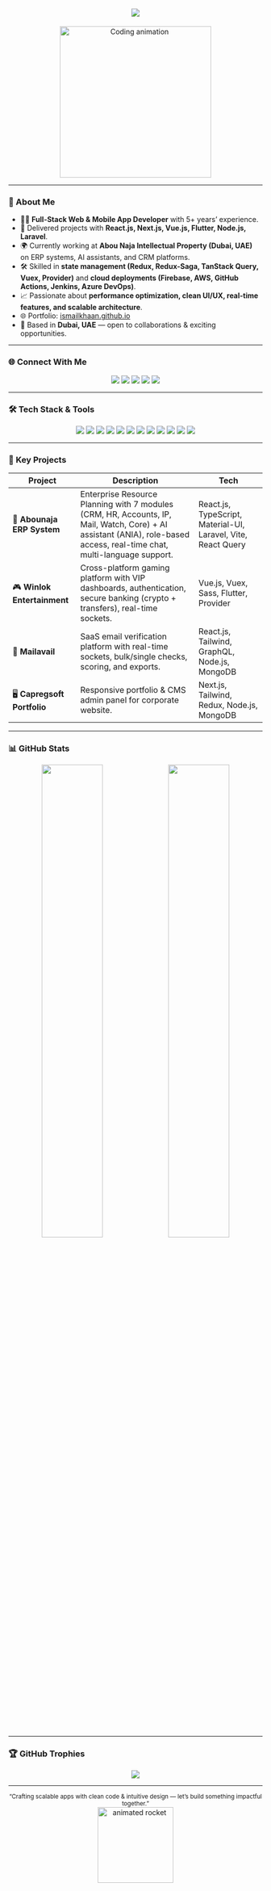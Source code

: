 <!-- Banner -->
<h1 align="center">
  <img src="https://readme-typing-svg.demolab.com?font=Fira+Code&size=28&duration=2500&pause=1000&color=36BCF7&center=true&vCenter=true&width=800&lines=Hi+%F0%9F%91%8B+I'm+Ismail+Khan;Full+Stack+Web+%26+Mobile+App+Developer;React.js+%7C+Next.js+%7C+Flutter+%7C+Node.js;Building+Scalable+%26+High-Performance+Apps;Open+to+Collaboration+and+New+Opportunities">
</h1>



<p align="center">
  <a href="https://ismailkhaan.github.io">
    <img src="https://media.giphy.com/media/L8K62iTDkzGX6/giphy.gif" width="300" alt="Coding animation"/>
  </a>
</p>

---

### 💫 About Me

- 🧑‍💻 **Full-Stack Web & Mobile App Developer** with 5+ years’ experience.  
- 🚀 Delivered projects with **React.js, Next.js, Vue.js, Flutter, Node.js, Laravel**.  
- 🌍 Currently working at **Abou Naja Intellectual Property (Dubai, UAE)** on ERP systems, AI assistants, and CRM platforms.  
- 🛠 Skilled in **state management (Redux, Redux-Saga, TanStack Query, Vuex, Provider)** and **cloud deployments (Firebase, AWS, GitHub Actions, Jenkins, Azure DevOps)**.  
- 📈 Passionate about **performance optimization, clean UI/UX, real-time features, and scalable architecture**.  
- 🌐 Portfolio: [ismailkhaan.github.io](https://ismailkhaan.github.io)  
- 📍 Based in **Dubai, UAE** — open to collaborations & exciting opportunities.  

---

### 🌐 Connect With Me

<p align="center">
  <a href="https://www.linkedin.com/in/ismail-khaan/"><img src="https://img.shields.io/badge/LinkedIn-0077B5?style=for-the-badge&logo=linkedin&logoColor=white"/></a>
  <a href="https://twitter.com/Ismail_K_07"><img src="https://img.shields.io/badge/Twitter-1DA1F2?style=for-the-badge&logo=twitter&logoColor=white"/></a>
  <a href="https://www.instagram.com/_ismile_khan"><img src="https://img.shields.io/badge/Instagram-E4405F?style=for-the-badge&logo=instagram&logoColor=white"/></a>
  <a href="https://www.facebook.com/profile.php?id=100017984352540"><img src="https://img.shields.io/badge/Facebook-1877F2?style=for-the-badge&logo=facebook&logoColor=white"/></a>
  <a href="https://github.com/IsmailKhaan"><img src="https://img.shields.io/badge/GitHub-100000?style=for-the-badge&logo=github&logoColor=white"/></a>
</p>

---

### 🛠 Tech Stack & Tools

<p align="center">
  <img src="https://img.shields.io/badge/React-20232A?style=for-the-badge&logo=react&logoColor=61DAFB"/>
  <img src="https://img.shields.io/badge/Next.js-000000?style=for-the-badge&logo=nextdotjs&logoColor=white"/>
  <img src="https://img.shields.io/badge/Vue.js-35495E?style=for-the-badge&logo=vuedotjs&logoColor=4FC08D"/>
  <img src="https://img.shields.io/badge/Flutter-02569B?style=for-the-badge&logo=flutter&logoColor=white"/>
  <img src="https://img.shields.io/badge/Node.js-339933?style=for-the-badge&logo=node.js&logoColor=white"/>
  <img src="https://img.shields.io/badge/Laravel-FF2D20?style=for-the-badge&logo=laravel&logoColor=white"/>
  <img src="https://img.shields.io/badge/TypeScript-3178C6?style=for-the-badge&logo=typescript&logoColor=white"/>
  <img src="https://img.shields.io/badge/JavaScript-F7DF1E?style=for-the-badge&logo=javascript&logoColor=black"/>
  <img src="https://img.shields.io/badge/Tailwind_CSS-38B2AC?style=for-the-badge&logo=tailwind-css&logoColor=white"/>
  <img src="https://img.shields.io/badge/Material--UI-0081CB?style=for-the-badge&logo=mui&logoColor=white"/>
  <img src="https://img.shields.io/badge/Firebase-FFCA28?style=for-the-badge&logo=firebase&logoColor=black"/>
  <img src="https://img.shields.io/badge/AWS-232F3E?style=for-the-badge&logo=amazonaws&logoColor=white"/>
</p>

---

### 🚀 Key Projects

| Project | Description | Tech |
|---------|-------------|------|
| 🏢 **Abounaja ERP System** | Enterprise Resource Planning with 7 modules (CRM, HR, Accounts, IP, Mail, Watch, Core) + AI assistant (ANIA), role-based access, real-time chat, multi-language support. | React.js, TypeScript, Material-UI, Laravel, Vite, React Query |
| 🎮 **Winlok Entertainment** | Cross-platform gaming platform with VIP dashboards, authentication, secure banking (crypto + transfers), real-time sockets. | Vue.js, Vuex, Sass, Flutter, Provider |
| 📧 **Mailavail** | SaaS email verification platform with real-time sockets, bulk/single checks, scoring, and exports. | React.js, Tailwind, GraphQL, Node.js, MongoDB |
| 🖥 **Capregsoft Portfolio** | Responsive portfolio & CMS admin panel for corporate website. | Next.js, Tailwind, Redux, Node.js, MongoDB |

---

### 📊 GitHub Stats

<p align="center">
  <img src="https://github-readme-stats.vercel.app/api?username=IsmailKhaan&show_icons=true&theme=gruvbox" width="49%"/>
  <img src="https://github-readme-streak-stats.herokuapp.com/?user=IsmailKhaan&theme=gruvbox&hide_border=true" width="49%"/>
</p>

---

### 🏆 GitHub Trophies

<p align="center">
  <img src="https://github-profile-trophy.vercel.app/?username=IsmailKhaan&theme=gruvbox&row=1&column=6&no-frame=true"/>
</p>

---

<p align="center">
  <sub>“Crafting scalable apps with clean code & intuitive design — let’s build something impactful together.”</sub><br/>
  <img src="https://media.giphy.com/media/d9IfL7seBexHLct75B/giphy.gif" width="150" alt="animated rocket"/>
</p>
